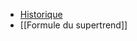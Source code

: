 

- [Historique](onenote:https://skfgroup-my.sharepoint.com/personal/pierre_bouculat_skf_com/Documents/OneNote/Perso_2022/3.12%20Bourse.one#Historique&section-id={C63C5848-DF27-4C57-A929-38BE6ED3FD5F}&page-id={4DC419FC-17DC-4E73-8AEF-6DEF06755039}&end)
- [[Formule du supertrend]]

